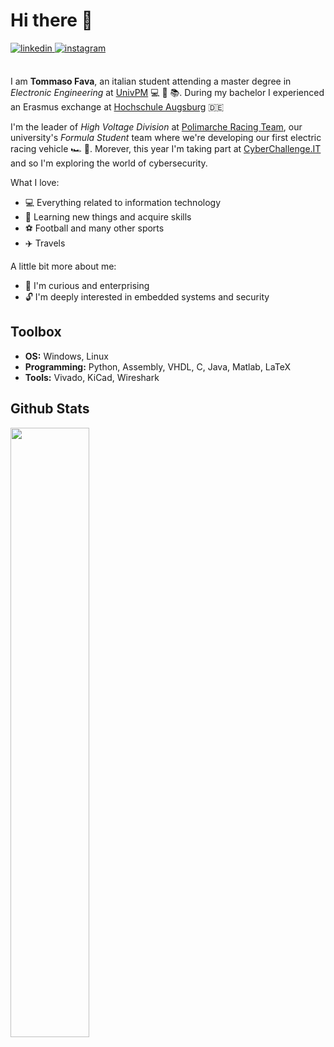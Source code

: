 # Hi there 👋

<a href="https://www.linkedin.com/in/tommasofava/" target="_blank">
<img src=https://img.shields.io/badge/linkedin-%231E77B5.svg?&style=for-the-badge&logo=linkedin&logoColor=white alt=linkedin style="margin-bottom: 5px;" />
</a>
<a href="https://www.instagram.com/tommasofava_/" target="_blank">
<img src=https://img.shields.io/badge/instagram-%23000000.svg?&style=for-the-badge&logo=instagram&logoColor=white alt=instagram style="margin-bottom: 5px;" />
</a><br><br>

I am **Tommaso Fava**, an italian student attending a master degree in *Electronic Engineering* at [UnivPM](https://www.univpm.it/Entra/) 💻 🔌 📚.  During my bachelor I experienced an Erasmus exchange at [Hochschule Augsburg](https://www.hs-augsburg.de/) 🇩🇪

I'm the leader of *High Voltage Division* at [Polimarche Racing Team](https://www.polimarcheracingteam.com/it/), our university's *Formula Student* team where we're developing our first electric racing vehicle 🏎️ 🔋. Morever, this year I'm taking part at [CyberChallenge.IT](https://cyberchallenge.it/) and so I'm exploring the world of cybersecurity.

What I love:

* 💻 Everything related to information technology
* 📝 Learning new things and acquire skills
* ⚽ Football and many other sports
* ✈️ Travels

A little bit more about me:

* 🧐 I'm curious and enterprising
* 🔓 I'm deeply interested in embedded systems and security

## Toolbox

* **OS:** Windows, Linux
* **Programming:** Python, Assembly, VHDL, C, Java, Matlab, LaTeX
* **Tools:** Vivado, KiCad, Wireshark

## Github Stats 
<img src="https://github-readme-stats.vercel.app/api/?username=ingtommi&hide_border=true&theme=dark&layout=compact&show_icons=true&hide=prs," style="width: 50%"/>

